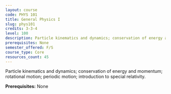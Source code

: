 ```yaml
---
layout: course
code: PHYS 101
title: General Physics I
slug: phys101
credits: 3-3-4
level: 100
description: Particle kinematics and dynamics; conservation of energy and momentum; rotational motion; periodic motion; introduction to special relativity.
prerequisites: None
semester_offered: F/S
course_type: Core
resources_count: 45
---
```


Particle kinematics and dynamics; conservation of energy and momentum; rotational motion; periodic motion; introduction to special relativity.

**Prerequisites:** None